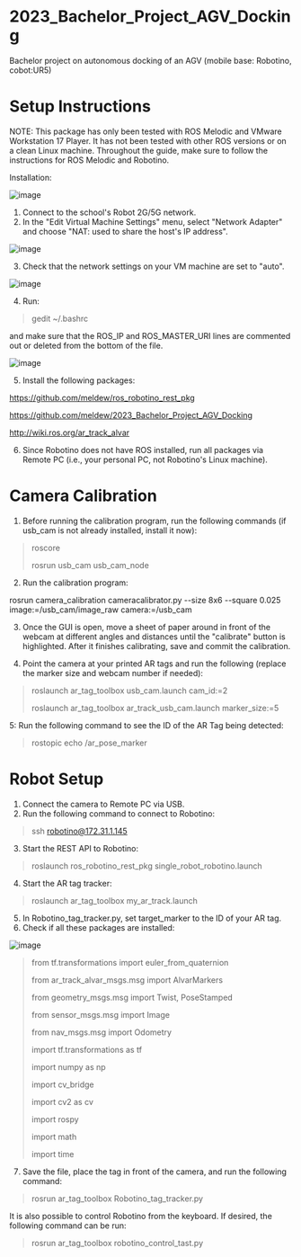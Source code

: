 # 2023_Bachelor_Project_AGV_Docking
Bachelor project on autonomous docking of an AGV (mobile base: Robotino, cobot:UR5)






# Setup Instructions 
NOTE:
This package has only been tested with ROS Melodic and VMware Workstation 17 Player. It has not been tested with other ROS versions or on a clean Linux machine. Throughout the guide, make sure to follow the instructions for ROS Melodic and Robotino.

Installation: 

![image](https://user-images.githubusercontent.com/47281451/233087718-a2e8b6be-58f3-4842-9e0e-6317cbcdca4b.png)

1. Connect to the school's Robot 2G/5G network.
2. In the "Edit Virtual Machine Settings" menu, select "Network Adapter" and choose "NAT: used to share the host's IP address".

![image](https://user-images.githubusercontent.com/47281451/233087765-1ea29109-e8ec-44db-9cb1-c4734efbdca3.png)

3. Check that the network settings on your VM machine are set to "auto".

![image](https://user-images.githubusercontent.com/47281451/233087791-18f94cd3-e51c-4d5c-a45e-c037757fb8a0.png)

4. Run:
 
> gedit ~/.bashrc 

and make sure that the ROS_IP and ROS_MASTER_URI lines are commented out or deleted from the bottom of the file.
 
![image](https://user-images.githubusercontent.com/47281451/233087819-5da66fd3-22f6-480d-abeb-9e251a6b521d.png)


5. Install the following packages:

https://github.com/meldew/ros_robotino_rest_pkg

https://github.com/meldew/2023_Bachelor_Project_AGV_Docking

http://wiki.ros.org/ar_track_alvar

6. Since Robotino does not have ROS installed, run all packages via Remote PC (i.e., your personal PC, not Robotino's Linux machine).

# Camera Calibration

1. Before running the calibration program, run the following commands (if usb_cam is not already installed, install it now):

> roscore
> 
> rosrun usb_cam usb_cam_node

2. Run the calibration program:

rosrun camera_calibration cameracalibrator.py --size 8x6 --square 0.025 image:=/usb_cam/image_raw camera:=/usb_cam

3. Once the GUI is open, move a sheet of paper around in front of the webcam at different angles and distances until the "calibrate" button is highlighted. After it finishes calibrating, save and commit the calibration.

4. Point the camera at your printed AR tags and run the following (replace the marker size and webcam number if needed):

> roslaunch ar_tag_toolbox usb_cam.launch cam_id:=2
>
> roslaunch ar_tag_toolbox ar_track_usb_cam.launch marker_size:=5

5: Run the following command to see the ID of the AR Tag being detected:

> rostopic echo /ar_pose_marker

# Robot Setup 
1. Connect the camera to Remote PC via USB.
2. Run the following command to connect to Robotino:

> ssh robotino@172.31.1.145

3. Start the REST API to Robotino:

> roslaunch ros_robotino_rest_pkg single_robot_robotino.launch

4. Start the AR tag tracker:

> roslaunch ar_tag_toolbox my_ar_track.launch

5. In Robotino_tag_tracker.py, set target_marker to the ID of your AR tag.
6. Check if all these packages are installed:

![image](https://user-images.githubusercontent.com/47281451/233087925-e677eafa-ac74-4c86-aa96-db9d68995528.png)


> from tf.transformations import euler_from_quaternion
>
> from ar_track_alvar_msgs.msg import AlvarMarkers
>
> from geometry_msgs.msg import Twist, PoseStamped
>
> from sensor_msgs.msg import Image
>
> from nav_msgs.msg import Odometry
>
> import tf.transformations as tf
>
> import numpy as np
>
> import cv_bridge
>
> import cv2 as cv
>
> import rospy
>
> import math
>
> import time

7. Save the file, place the tag in front of the camera, and run the following command:

> rosrun ar_tag_toolbox Robotino_tag_tracker.py


It is also possible to control Robotino from the keyboard. If desired, the following command can be run: 

> rosrun ar_tag_toolbox robotino_control_tast.py
